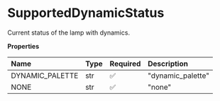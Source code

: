 # SupportedDynamicStatus

Current status of the lamp with dynamics.

**Properties**

| Name            | Type | Required | Description       |
| :-------------- | :--- | :------- | :---------------- |
| DYNAMIC_PALETTE | str  | ✅       | "dynamic_palette" |
| NONE            | str  | ✅       | "none"            |

<!-- This file was generated by liblab | https://liblab.com/ -->
